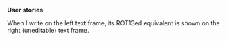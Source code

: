 **User stories**

When I write on the left text frame, its ROT13ed
equivalent is shown on the right (uneditable) text
frame.
